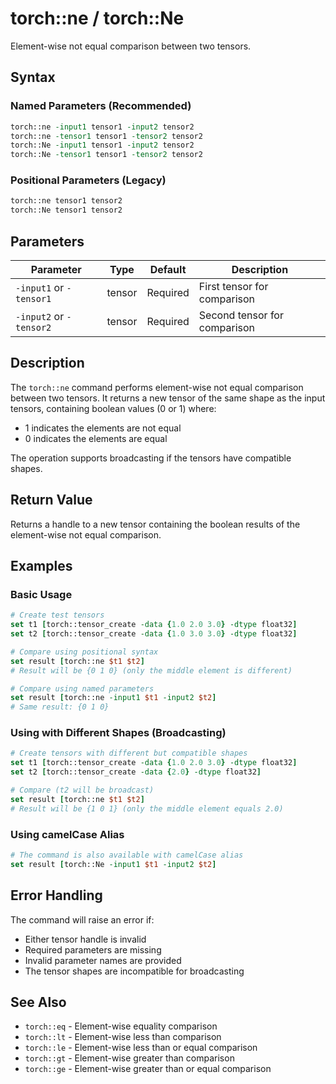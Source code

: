# torch::ne / torch::Ne

Element-wise not equal comparison between two tensors.

## Syntax

### Named Parameters (Recommended)
```tcl
torch::ne -input1 tensor1 -input2 tensor2
torch::ne -tensor1 tensor1 -tensor2 tensor2
torch::Ne -input1 tensor1 -input2 tensor2
torch::Ne -tensor1 tensor1 -tensor2 tensor2
```

### Positional Parameters (Legacy)
```tcl
torch::ne tensor1 tensor2
torch::Ne tensor1 tensor2
```

## Parameters

| Parameter | Type | Default | Description |
|-----------|------|---------|-------------|
| `-input1` or `-tensor1` | tensor | Required | First tensor for comparison |
| `-input2` or `-tensor2` | tensor | Required | Second tensor for comparison |

## Description

The `torch::ne` command performs element-wise not equal comparison between two tensors. It returns a new tensor of the same shape as the input tensors, containing boolean values (0 or 1) where:
- 1 indicates the elements are not equal
- 0 indicates the elements are equal

The operation supports broadcasting if the tensors have compatible shapes.

## Return Value

Returns a handle to a new tensor containing the boolean results of the element-wise not equal comparison.

## Examples

### Basic Usage
```tcl
# Create test tensors
set t1 [torch::tensor_create -data {1.0 2.0 3.0} -dtype float32]
set t2 [torch::tensor_create -data {1.0 3.0 3.0} -dtype float32]

# Compare using positional syntax
set result [torch::ne $t1 $t2]
# Result will be {0 1 0} (only the middle element is different)

# Compare using named parameters
set result [torch::ne -input1 $t1 -input2 $t2]
# Same result: {0 1 0}
```

### Using with Different Shapes (Broadcasting)
```tcl
# Create tensors with different but compatible shapes
set t1 [torch::tensor_create -data {1.0 2.0 3.0} -dtype float32]
set t2 [torch::tensor_create -data {2.0} -dtype float32]

# Compare (t2 will be broadcast)
set result [torch::ne $t1 $t2]
# Result will be {1 0 1} (only the middle element equals 2.0)
```

### Using camelCase Alias
```tcl
# The command is also available with camelCase alias
set result [torch::Ne -input1 $t1 -input2 $t2]
```

## Error Handling

The command will raise an error if:
- Either tensor handle is invalid
- Required parameters are missing
- Invalid parameter names are provided
- The tensor shapes are incompatible for broadcasting

## See Also

- `torch::eq` - Element-wise equality comparison
- `torch::lt` - Element-wise less than comparison
- `torch::le` - Element-wise less than or equal comparison
- `torch::gt` - Element-wise greater than comparison
- `torch::ge` - Element-wise greater than or equal comparison
